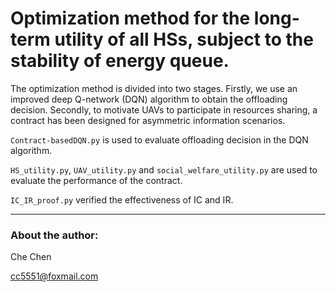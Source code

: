 # Optimization method for the long-term utility of all HSs, subject to the stability of energy queue.

The optimization method is divided into two stages. 
Firstly, we use an improved deep Q-network (DQN) algorithm to obtain the offloading decision. 
Secondly, to motivate UAVs to participate in resources sharing, a contract has been designed for asymmetric information scenarios. 

`Contract-basedDQN.py` is used to evaluate offloading decision in the DQN algorithm.

`HS_utility.py`, `UAV_utility.py` and `social_welfare_utility.py` are used to evaluate the performance of the contract.

`IC_IR_proof.py` verified the effectiveness of IC and IR.

--------------------------------------------------------------------------------

### About the author: 

Che Chen

cc5551@foxmail.com
